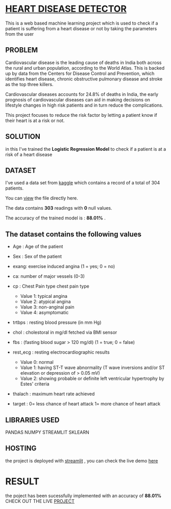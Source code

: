 # [HEART DISEASE DETECTOR](https://heart-disease-detector.streamlitapp.com/)

This is a web based machine learning project which is used to check if a patient is suffering from a heart disease or not by taking the parameters from the user

## PROBLEM
Cardiovascular disease is the leading cause of deaths in India both across the rural and urban population, according to the World Atlas. This is backed up by data from the Centers for Disease Control and Prevention, which identifies heart disease, chronic obstructive pulmonary disease and stroke as the top three killers.

Cardiovascular diseases accounts for 24.8% of deaths in India, the early prognosis of cardiovascular diseases can aid in making decisions on lifestyle changes in high risk patients and in turn reduce the complications.

This project focuses to reduce the risk factor by letting a patient know if their heart is at a risk or not.

## SOLUTION

in this I've trained the **Logistic Regression Model** to check if a patient is at a risk of a heart disease


## DATASET
I've used a data set from [kaggle](https://www.kaggle.com/datasets/rashikrahmanpritom/heart-attack-analysis-prediction-dataset) which contains a record of a total of 304 patients.

You can [view](https://www.kaggle.com/datasets/rashikrahmanpritom/heart-attack-analysis-prediction-dataset) the file directly here.
 
 The data contains **303** readings with **0** null values.
 
 The accuracy of the trained model is : **88.01%** .
 
## The dataset contains the following values
-   Age : Age of the patient
    
-   Sex : Sex of the patient
    
-   exang: exercise induced angina (1 = yes; 0 = no)
    
-   ca: number of major vessels (0-3)
    
-   cp : Chest Pain type chest pain type
    
    -   Value 1: typical angina
    -   Value 2: atypical angina
    -   Value 3: non-anginal pain
    -   Value 4: asymptomatic
-   trtbps : resting blood pressure (in mm Hg)
    
-   chol : cholestoral in mg/dl fetched via BMI sensor
    
-   fbs : (fasting blood sugar > 120 mg/dl) (1 = true; 0 = false)
    
-   rest_ecg : resting electrocardiographic results
    
    -   Value 0: normal
    -   Value 1: having ST-T wave abnormality (T wave inversions and/or ST elevation or depression of > 0.05 mV)
    -   Value 2: showing probable or definite left ventricular hypertrophy by Estes' criteria
-   thalach : maximum heart rate achieved
    
-   target : 0= less chance of heart attack 1= more chance of heart attack


##  LIBRARIES USED
 PANDAS
 NUMPY
 STREAMLIT
 SKLEARN

## HOSTING
the project is deployed with [streamlit](https://streamlit.io/) , you can check the live demo [here](https://heart-disease-detector.streamlitapp.com/)

# RESULT
the poject has been sucessfully implemented with an accuracy of  **88.01%**
CHECK OUT THE LIVE [PROJECT](https://heart-disease-detector.streamlitapp.com/)

